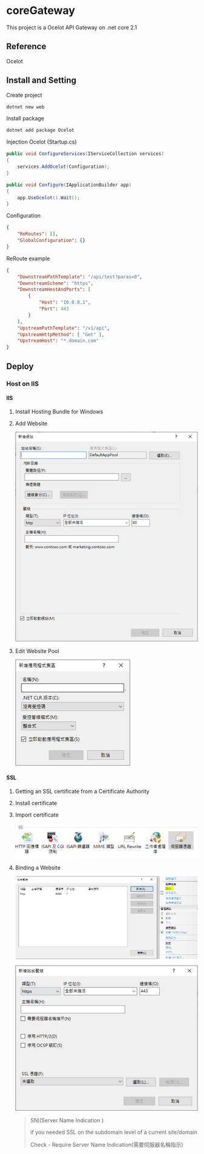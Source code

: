 # coreGateway

This project is a Ocelot API Gateway on .net core 2.1

## Reference

Ocelot  

## Install and Setting

Create project

```bash  
dotnet new web  
```

Install package

```bash  
dotnet add package Ocelot  
```

Injection Ocelot (Startup.cs)

```c#
public void ConfigureServices(IServiceCollection services)
{
    services.AddOcelot(Configuration);
}
```

```c#
public void Configure(IApplicationBuilder app)
{
    app.UseOcelot().Wait();
}
```

Configuration

```json
{
    "ReRoutes": [],
    "GlobalConfiguration": {}
}
```

ReRoute example

```json
{
    "DownstreamPathTemplate": "/api/test?paras=0",
    "DownstreamScheme": "https",
    "DownstreamHostAndPorts": [
        {
            "Host": "10.0.0.1",
            "Port": 443
        }
    ],
    "UpstreamPathTemplate": "/v1/api",
    "UpstreamHttpMethod": [ "Get" ],
    "UpstreamHost": "*.domain.com"
}
```

## Deploy

### Host on IIS

#### IIS

1. Install Hosting Bundle for Windows

2. Add Website

    ![Alt text](/doc/iis_website.png)

3. Edit Website Pool

    ![Alt text](/doc/iis_pool.png)

#### SSL

1. Getting an SSL certificate from a Certificate Authority

2. Install certificate

3. Import certificate

    ![Alt text](/doc/iis_certificate.png)

4. Binding a Website

    ![Alt text](/doc/iis_port.png)

    ![Alt text](/doc/iis_ssl.png)

    >SNI(Server Name Indication )
    >
    >if you needed SSL on the subdomain level of a current site/domain
    >
    >Check - Require Server Name Indication(需要伺服器名稱指示)
